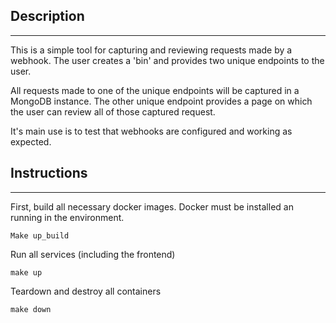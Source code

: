 ## Description
---
This is a simple tool for capturing and reviewing requests made by a webhook.
The user creates a 'bin' and provides two unique endpoints to the user.

All requests made to one of the unique endpoints will be captured in a MongoDB instance.
The other unique endpoint provides a page on which the user can review all of those captured request.

It's main use is to test that webhooks are configured and working as expected.


## Instructions
---
First, build all necessary docker images. Docker must be installed an running in the environment.
```
Make up_build
```

Run all services (including the frontend)
```
make up
```

Teardown and destroy all containers
```
make down
```
